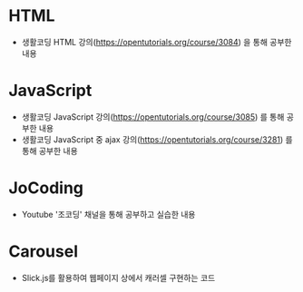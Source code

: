 # HTML
- 생활코딩 HTML 강의(https://opentutorials.org/course/3084) 을 통해 공부한 내용

# JavaScript
- 생활코딩 JavaScript 강의(https://opentutorials.org/course/3085) 를 통해 공부한 내용
- 생활코딩 JavaScript 중 ajax 강의(https://opentutorials.org/course/3281) 를 통해 공부한 내용

# JoCoding
- Youtube '조코딩' 채널을 통해 공부하고 실습한 내용

# Carousel
- Slick.js를 활용하여 웹페이지 상에서 캐러셀 구현하는 코드
